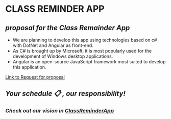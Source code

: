 # CLASS REMINDER APP


## ___proposal for the Class Remainder App___

- We are planning to develop this app using technologies based on c# with DotNet and Angular as front-end.
- As C# is brought up by Microsoft, it is most popularly used for the development of Windows desktop applications. 
- Angular is an open-source JavaScript framework most suited to develop this application.

[Link to Request for proposal](https://github.com/harshakurra123/ClassRemainder)


## ___Your schedule :clipboard: , our responsibility!___   
###  ___Check out our vision in [ClassReminderApp](https://github.com/TejaswiNallavolu/ClassReminderApp)___ 
